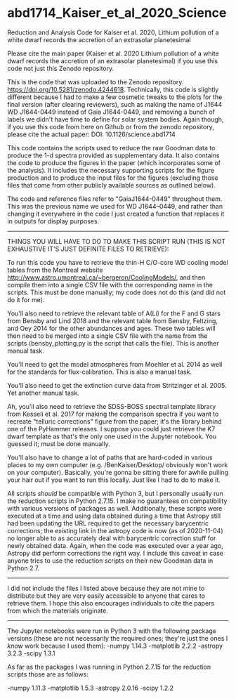 # abd1714_Kaiser_et_al_2020_Science
Reduction and Analysis Code for Kaiser et al. 2020, Lithium pollution of a white dwarf records the accretion of an extrasolar planetesimal

Please cite the main paper (Kaiser et al. 2020 Lithium pollution of a white dwarf records the accretion of an extrasolar planetesimal) if you use this code not just this Zenodo repository.

This is the code that was uploaded to the Zenodo repository. https://doi.org/10.5281/zenodo.4244618. Technically, this code is slightly different because I had to make a few cosmetic tweaks to the plots for the final version (after clearing reviewers), such as making the name of J1644 WD J1644-0449 instead of Gaia J1644-0449, and removing a bunch of labels we didn't have time to define for solar system bodies. Again though, if you use this code from here on Github or from the zenodo repository, please cite the actual paper: DOI: 10.1126/science.abd1714

This code contains the scripts used to reduce the raw Goodman data to produce the 1-d spectra provided as supplementary data. It also contains the code to produce the figures in the paper (which incorporates some of the analysis). It includes the necessary supporting scripts for the figure production and to produce the input files for the figures (excluding those files that come from other publicly available sources as outlined below). 

The code and reference files refer to "GaiaJ1644-0449" throughout them. This was the previous name we used for WD J1644–0449, and rather than changing it everywhere in the code I just created a function that replaces it in outputs for display purposes.

***************
THINGS YOU WILL HAVE TO DO TO MAKE THIS SCRIPT RUN (THIS IS NOT EXHAUSTIVE IT'S JUST DEFINITE FILES TO RETRIEVE):

To run this code you have to retrieve the thin-H C/O-core WD cooling model tables from the Montreal website http://www.astro.umontreal.ca/~bergeron/CoolingModels/, and then compile them into a single CSV file with the corresponding name in the scripts. This must be done manually; my code does not do this (and did not do it for me).

You'll also need to retrieve the relevant table of A(Li) for the F and G stars from Bensby and Lind 2018 and the relevant table from Bensby, Feltzing, and Oey 2014 for the other abundances and ages. These two tables will then need to be merged into a single CSV file with the name from the scripts (bensby_plotting.py is the script that calls the file). This is another manual task.

You'll need to get the model atmospheres from Moehler et al. 2014 as well for the standards for flux-calibration. This is also a manual task.

You'll also need to get the extinction curve data from Stritzinger et al. 2005. Yet another manual task.

Ah, you'll also need to retrieve the SDSS-BOSS spectral template library from Kesseli et al. 2017 for making the comparison spectra if you want to recreate "telluric corrections" figure from the paper; it's the library behind one of the PyHammer releases. I suppose you could just retrieve the K7 dwarf template as that's the only one used in the Jupyter notebook. You guessed it; must be done manually.

You'll also have to change a lot of paths that are hard-coded in various places to my own computer (e.g. /BenKaiser/Desktop/ obviously won't work on your computer). Basically, you're gonna be sitting there for awhile pulling your hair out if you want to run this locally. Just like I had to do to make it.

All scripts *should* be compatible with Python 3, but I personally usually run the reduction scripts in Python 2.7.15. I make no guarantees on compatibility with various versions of packages as well. Additionally, these scripts were executed at a time and using data obtained during a time that Astropy still had been updating the URL required to get the necessary barycentric corrections; the existing link in the astropy code is now (as of 2020-11-04) no longer able to as accurately deal with barycentric correction stuff for newly obtained data. Again, when the code was executed over a year ago, Astropy did perform corrections the right way. I include this caveat in case anyone tries to use the reduction scripts on their new Goodman data in Python 2.7.


***********

I did not include the files I listed above because they are not mine to distribute but they are very easily accessible to anyone that cares to retrieve them. I hope this also encourages individuals to cite the papers from which the materials originate.


************

The Jupyter notebooks were run in Python 3 with the following package versions (these are not necessarily the required ones; they're just the ones I *know* work because I used them):
-numpy 1.14.3
-matplotlib 2.2.2
-astropy 3.2.3
-scipy 1.3.1

As far as the packages I was running in Python 2.7.15 for the reduction scripts those are as follows:

-numpy 1.11.3
-matplotlib 1.5.3
-astropy 2.0.16
-scipy 1.2.2
